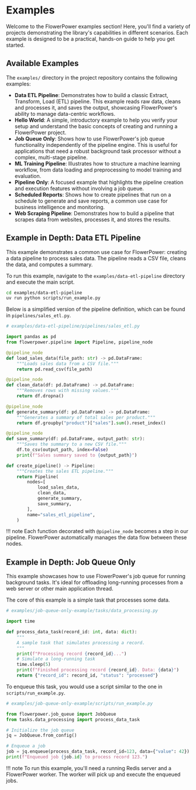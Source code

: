 # Examples

Welcome to the FlowerPower examples section! Here, you'll find a variety of projects demonstrating the library's capabilities in different scenarios. Each example is designed to be a practical, hands-on guide to help you get started.

## Available Examples

The `examples/` directory in the project repository contains the following examples:

*   **Data ETL Pipeline**: Demonstrates how to build a classic Extract, Transform, Load (ETL) pipeline. This example reads raw data, cleans and processes it, and saves the output, showcasing FlowerPower's ability to manage data-centric workflows.
*   **Hello World**: A simple, introductory example to help you verify your setup and understand the basic concepts of creating and running a FlowerPower project.
*   **Job Queue Only**: Shows how to use FlowerPower's job queue functionality independently of the pipeline engine. This is useful for applications that need a robust background task processor without a complex, multi-stage pipeline.
*   **ML Training Pipeline**: Illustrates how to structure a machine learning workflow, from data loading and preprocessing to model training and evaluation.
*   **Pipeline Only**: A focused example that highlights the pipeline creation and execution features without involving a job queue.
*   **Scheduled Reports**: Shows how to create pipelines that run on a schedule to generate and save reports, a common use case for business intelligence and monitoring.
*   **Web Scraping Pipeline**: Demonstrates how to build a pipeline that scrapes data from websites, processes it, and stores the results.

## Example in Depth: Data ETL Pipeline

This example demonstrates a common use case for FlowerPower: creating a data pipeline to process sales data. The pipeline reads a CSV file, cleans the data, and computes a summary.

To run this example, navigate to the `examples/data-etl-pipeline` directory and execute the main script.

```bash
cd examples/data-etl-pipeline
uv run python scripts/run_example.py
```

Below is a simplified version of the pipeline definition, which can be found in `pipelines/sales_etl.py`.

```python
# examples/data-etl-pipeline/pipelines/sales_etl.py

import pandas as pd
from flowerpower.pipeline import Pipeline, pipeline_node

@pipeline_node
def load_sales_data(file_path: str) -> pd.DataFrame:
    """Loads sales data from a CSV file."""
    return pd.read_csv(file_path)

@pipeline_node
def clean_data(df: pd.DataFrame) -> pd.DataFrame:
    """Removes rows with missing values."""
    return df.dropna()

@pipeline_node
def generate_summary(df: pd.DataFrame) -> pd.DataFrame:
    """Generates a summary of total sales per product."""
    return df.groupby("product")["sales"].sum().reset_index()

@pipeline_node
def save_summary(df: pd.DataFrame, output_path: str):
    """Saves the summary to a new CSV file."""
    df.to_csv(output_path, index=False)
    print(f"Sales summary saved to {output_path}")

def create_pipeline() -> Pipeline:
    """Creates the sales ETL pipeline."""
    return Pipeline(
        nodes=[
            load_sales_data,
            clean_data,
            generate_summary,
            save_summary,
        ],
        name="sales_etl_pipeline",
    )
```

!!! note
    Each function decorated with `@pipeline_node` becomes a step in our pipeline. FlowerPower automatically manages the data flow between these nodes.

## Example in Depth: Job Queue Only

This example showcases how to use FlowerPower's job queue for running background tasks. It's ideal for offloading long-running processes from a web server or other main application thread.

The core of this example is a simple task that processes some data.

```python
# examples/job-queue-only-example/tasks/data_processing.py

import time

def process_data_task(record_id: int, data: dict):
    """
    A sample task that simulates processing a record.
    """
    print(f"Processing record {record_id}...")
    # Simulate a long-running task
    time.sleep(5)
    print(f"Finished processing record {record_id}. Data: {data}")
    return {"record_id": record_id, "status": "processed"}
```

To enqueue this task, you would use a script similar to the one in `scripts/run_example.py`.

```python
# examples/job-queue-only-example/scripts/run_example.py

from flowerpower.job_queue import JobQueue
from tasks.data_processing import process_data_task

# Initialize the job queue
jq = JobQueue.from_config()

# Enqueue a job
job = jq.enqueue(process_data_task, record_id=123, data={"value": 42})
print(f"Enqueued job {job.id} to process record 123.")

```

!!! note
    To run this example, you'll need a running Redis server and a FlowerPower worker. The worker will pick up and execute the enqueued jobs.